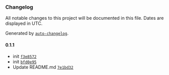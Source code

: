 ### Changelog

All notable changes to this project will be documented in this file. Dates are displayed in UTC.

Generated by [`auto-changelog`](https://github.com/CookPete/auto-changelog).

#### 0.1.1

- init [`f3e8572`](https://github.com/farakhov0ruslan/n8n-nodes-sales-trigger/commit/f3e85721310bf9b8c8eb6ee58b6ea86fac9b2f39)
- init [`bfd0e95`](https://github.com/farakhov0ruslan/n8n-nodes-sales-trigger/commit/bfd0e95772e944a82dc37d1785ca313b9bde1b70)
- Update README.md [`7e1bd32`](https://github.com/farakhov0ruslan/n8n-nodes-sales-trigger/commit/7e1bd32ed83161b47ef3a9187de5915c3335780d)
